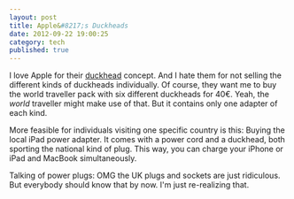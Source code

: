 ```yaml
---
layout: post
title: Apple&#8217;s Duckheads
date: 2012-09-22 19:00:25
category: tech
published: true
---
```


I love Apple for their [duckhead](http://www.smalldog.com/product/75037/apple-duck-head-ac-adapter-plug-connector-end) concept. And I hate them for not selling the different kinds of duckheads individually. Of course, they want me to buy the world traveller pack with six different duckheads for 40€. Yeah, the *world* traveller might make use of that. But it contains only one adapter of each kind.

More feasible for individuals visiting one specific country is this: Buying the local iPad power adapter. It comes with a power cord and a duckhead, both sporting the national kind of plug. This way, you can charge your iPhone or iPad and MacBook simultaneously.

Talking of power plugs: OMG the UK plugs and sockets are just ridiculous. But everybody should know that by now. I'm just re-realizing that.